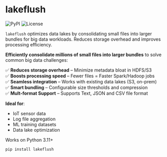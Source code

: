 # lakeflush

![PyPI](https://img.shields.io/pypi/v/lakeflush)
![License](https://img.shields.io/badge/license-Apache%202.0-blue)


``lakeflush`` optimizes data lakes by consolidating small files into larger bundles for big data workloads. Reduces storage overhead and improves processing efficiency.

**Efficiently consolidate millions of small files into larger bundles** to solve common big data challenges:

✅ **Reduces storage overhead** – Minimize metadata bloat in HDFS/S3  
✅ **Boosts processing speed** – Fewer files = Faster Spark/Hadoop jobs  
✅ **Seamless integration** – Works with existing data lakes (S3, on-prem)  
✅ **Smart bundling** – Configurable size thresholds and compression  
✅ **Mult-format Support** – Supports Text, JSON and CSV file format

**Ideal for**:  
- IoT sensor data  
- Log file aggregation  
- ML training datasets  
- Data lake optimization  

Works on Python 3.11+


```python
pip install lakeflush
```

